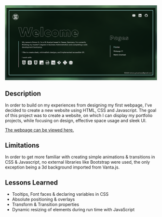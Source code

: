 [![banner](Images/Github_Banner.png)](https://simon-g1.github.io/Portfolio-Webpage-V2/)

## Description
In order to build on my experiences from designing my first webpage, I've decided to create a new website using HTML, CSS and Javascript.
The goal of this project was to create a website, on which I can display my portfolio projects, while focusing on design, 
effective space usage and sleek UI.<br>

[The webpage can be viewed here.](https://simon-g1.github.io/Portfolio-Webpage-V2/#)


## Limitations
In order to get more familiar with creating simple animations & transitions in CSS & Javascript, no external libraries like Bootstrap were used, the only
exception being a 3d background imported from Vanta.js.


## Lessons Learned 
- Tooltips, Font faces & declaring variables in CSS
- Absolute positioning & overlays 
- Transform & Transition properties 
- Dynamic resizing of elements during run time with JavaScript



